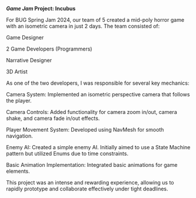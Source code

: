 __*Game Jam* Project: Incubus__

For BUG Spring Jam 2024, our team of 5 created a mid-poly horror game with an isometric camera in just 2 days. The team consisted of:

Game Designer

2 Game Developers (Programmers)

Narrative Designer

3D Artist

As one of the two developers, I was responsible for several key mechanics:

Camera System: Implemented an isometric perspective camera that follows the player.

Camera Controls: Added functionality for camera zoom in/out, camera shake, and camera fade in/out effects.

Player Movement System: Developed using NavMesh for smooth navigation.

Enemy AI: Created a simple enemy AI. Initially aimed to use a State Machine pattern but utilized Enums due to time constraints.

Basic Animation Implementation: Integrated basic animations for game elements.

This project was an intense and rewarding experience, allowing us to rapidly prototype and collaborate effectively under tight deadlines.
